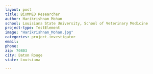 ```yaml
---
layout: post
title: BioMMED Researcher
author: Harikrishnan Mohan
school: Louisiana State University, School of Veterinary Medicine
project-type: TestElement
image: "Harikrishnan_Mohan.jpg"
categories: project-investigator
email:  
phone: 
zip: 70803
city: Baton Rouge
state: Louisiana

---
```


